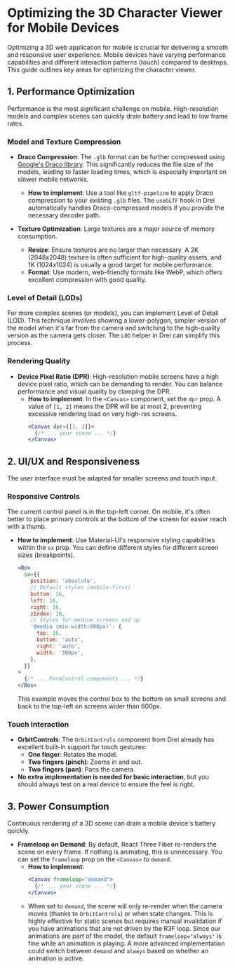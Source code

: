 # Optimizing the 3D Character Viewer for Mobile Devices

Optimizing a 3D web application for mobile is crucial for delivering a smooth and responsive user experience. Mobile devices have varying performance capabilities and different interaction patterns (touch) compared to desktops. This guide outlines key areas for optimizing the character viewer.

## 1. Performance Optimization

Performance is the most significant challenge on mobile. High-resolution models and complex scenes can quickly drain battery and lead to low frame rates.

### Model and Texture Compression

- **Draco Compression**: The `.glb` format can be further compressed using [Google's Draco library](https://github.com/google/draco). This significantly reduces the file size of the models, leading to faster loading times, which is especially important on slower mobile networks.
  - **How to implement**: Use a tool like `gltf-pipeline` to apply Draco compression to your existing `.glb` files. The `useGLTF` hook in Drei automatically handles Draco-compressed models if you provide the necessary decoder path.

- **Texture Optimization**: Large textures are a major source of memory consumption.
  - **Resize**: Ensure textures are no larger than necessary. A 2K (2048x2048) texture is often sufficient for high-quality assets, and 1K (1024x1024) is usually a good target for mobile performance.
  - **Format**: Use modern, web-friendly formats like WebP, which offers excellent compression with good quality.

### Level of Detail (LODs)

For more complex scenes (or models), you can implement Level of Detail (LOD). This technique involves showing a lower-polygon, simpler version of the model when it's far from the camera and switching to the high-quality version as the camera gets closer. The `LOD` helper in Drei can simplify this process.

### Rendering Quality

- **Device Pixel Ratio (DPR)**: High-resolution mobile screens have a high device pixel ratio, which can be demanding to render. You can balance performance and visual quality by clamping the DPR.
  - **How to implement**: In the `<Canvas>` component, set the `dpr` prop. A value of `[1, 2]` means the DPR will be at most 2, preventing excessive rendering load on very high-res screens.
    ```jsx
    <Canvas dpr={[1, 2]}>
      {/* ... your scene ... */}
    </Canvas>
    ```

## 2. UI/UX and Responsiveness

The user interface must be adapted for smaller screens and touch input.

### Responsive Controls

The current control panel is in the top-left corner. On mobile, it's often better to place primary controls at the bottom of the screen for easier reach with a thumb.

- **How to implement**: Use Material-UI's responsive styling capabilities within the `sx` prop. You can define different styles for different screen sizes (breakpoints).

  ```jsx
  <Box
    sx={{
      position: 'absolute',
      // Default styles (mobile-first)
      bottom: 16,
      left: 16,
      right: 16,
      zIndex: 10,
      // Styles for medium screens and up
      '@media (min-width:600px)': {
        top: 16,
        bottom: 'auto',
        right: 'auto',
        width: '300px',
      },
    }}
  >
    {/* ... FormControl components ... */}
  </Box>
  ```
  This example moves the control box to the bottom on small screens and back to the top-left on screens wider than 600px.

### Touch Interaction

- **OrbitControls**: The `OrbitControls` component from Drei already has excellent built-in support for touch gestures:
  - **One finger**: Rotates the model.
  - **Two fingers (pinch)**: Zooms in and out.
  - **Two fingers (pan)**: Pans the camera.
- **No extra implementation is needed for basic interaction**, but you should always test on a real device to ensure the feel is right.

## 3. Power Consumption

Continuous rendering of a 3D scene can drain a mobile device's battery quickly.

- **Frameloop on Demand**: By default, React Three Fiber re-renders the scene on every frame. If nothing is animating, this is unnecessary. You can set the `frameloop` prop on the `<Canvas>` to `demand`.
  - **How to implement**:
    ```jsx
    <Canvas frameloop="demand">
      {/* ... your scene ... */}
    </Canvas>
    ```
  - When set to `demand`, the scene will only re-render when the camera moves (thanks to `OrbitControls`) or when state changes. This is highly effective for static scenes but requires manual invalidation if you have animations that are not driven by the R3F loop. Since our animations are part of the model, the default `frameloop="always"` is fine while an animation is playing. A more advanced implementation could switch between `demand` and `always` based on whether an animation is active.